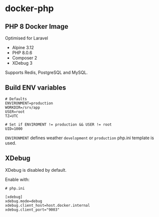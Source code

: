 # docker-php

## PHP 8 Docker Image

Optimised for Laravel

- Alpine 3.12
- PHP 8.0.6
- Composer 2
- XDebug 3

Supports Redis, PostgreSQL and MySQL.

## Build ENV variables

```
# Defaults
ENVIRONMENT=production
WORKDIR=/srv/app
USER=root
TZ=UTC

# Set if ENVIROMENT != production && USER != root
UID=1000
```

`ENVIRONMENT` defines weather `development` or `production` php.ini template is used.

## XDebug

XDebug is disabled by default.

Enable with:

```
# php.ini

[xdebug]
xdebug.mode=debug
xdebug.client_host=host.docker.internal
xdebug.client_port="9003"
```
